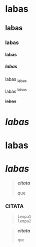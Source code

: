 #       labas
##      labas
###     labas
####    labas
#####   labas
labas <sub>labas</sub>

labas <sup>labas</sup>

~~labas~~

#   ***labas***
#   **labas**
#   *labas*

> ***citata***
>
> que

### CITATA
>```
> Lempa1
> lempa2
>```

> ***citata***
>```
> que
>```

